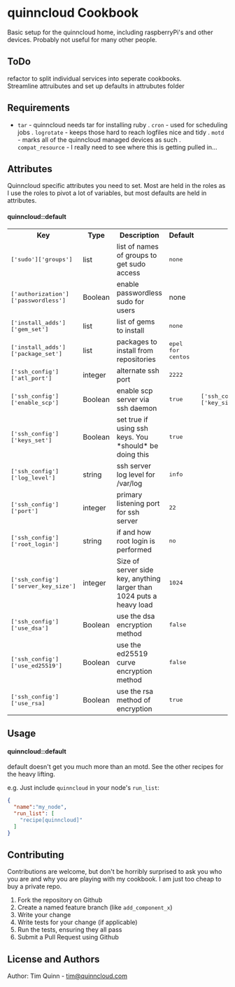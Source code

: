 quinncloud Cookbook
===================
Basic setup for the quinncloud home, including raspberryPi's and other devices. Probably not useful for many other people.

ToDo
----
refactor to split individual services into seperate cookbooks.  
Streamline attruibutes and set up defaults in attrubutes folder

Requirements
------------
- `tar` - quinncloud needs tar for installing ruby
. `cron` - used for scheduling jobs
. `logrotate` - keeps those hard to reach logfiles nice and tidy
. `motd` - marks all of the quinncloud managed devices as such
. `compat_resource` - I really need to see where this is getting pulled in...

Attributes
----------
Quinncloud specific attributes you need to set.  Most are held in the roles as I use the roles to pivot a lot of variables, but most defaults are held in attributes.

#### quinncloud::default
<table>
  <tr>
    <th>Key</th>
    <th>Type</th>
    <th>Description</th>
    <th>Default</th>
  </tr>
  <tr>
    <td><tt>['sudo']['groups']</tt></td>
    <td>list</td>
    <td>list of names of groups to get sudo access</td>
    <td><tt>none</tt></td>
  </tr>
  <tr>
    <td><tt>['authorization']['passwordless']</tt></td>
    <td>Boolean</td>
    <td>enable passwordless sudo for users</td>
    <td>none</td>
  </tr>
  <tr>
    <td><tt>['install_adds']['gem_set']</tt></td>
    <td>list</td>
    <td>list of gems to install</td>
    <td><tt>none</tt></td>
  </tr>
  <tr>
    <td><tt>['install_adds']['package_set']</tt></td>
    <td>list</td>
    <td>packages to install from repositories</td>
    <td><tt>epel for centos</tt></td>
  </tr>
  <tr>
    <td><tt>['ssh_config']['atl_port']</tt></td>
    <td>integer</td>
    <td>alternate ssh port</td>
    <td><tt>2222</tt></td>
  </tr>
  <tr>
    <td><tt>['ssh_config']['enable_scp']</tt></td>
    <td>Boolean</td>
    <td>enable scp server via ssh daemon</td>
    <td><tt>true</tt></td>
  </tr<
  <tr>
    <td><tt>['ssh_config']['key_size']</tt></td>
    <td>integer</td>
    <td>size of key for RSA encryption</td>
    <td><tt>2048</tt></td>
  </tr>
  <tr>
    <td><tt>['ssh_config']['keys_set']</tt></td>
    <td>Boolean</td>
    <td>set true if using ssh keys.  You *should* be doing this</td>
    <td><tt>true</tt></td>
  </tr>
  <tr>
    <td><tt>['ssh_config']['log_level']</tt></td>
    <td>string</td>
    <td>ssh server log level for /var/log</td>
    <td><tt>info</tt></td>
  </tr>
  <tr>
    <td><tt>['ssh_config']['port']</tt></td>
    <td>integer</td>
    <td>primary listening port for ssh server</td>
    <td><tt>22</tt></td>
  </tr>
  <tr>
    <td><tt>['ssh_config']['root_login']</tt></td>
    <td>string</td>
    <td>if and how root login is performed</td>
    <td><tt>no</tt></td>
  </tr>
  <tr>
    <td><tt>['ssh_config']['server_key_size']</tt></td>
    <td>integer</td>
    <td>Size of server side key, anything larger than 1024 puts a heavy load</td>
    <td><tt>1024</tt></td>
  </tr>
  <tr>
    <td><tt>['ssh_config']['use_dsa']</tt></td>
    <td>Boolean</td>
    <td>use the dsa encryption method</td>
    <td><tt>false</tt></td>
  </tr>
  <tr>
    <td><tt>['ssh_config']['use_ed25519']</tt></td>
    <td>Boolean</td>
    <td>use the ed25519 curve encryption method</td>
    <td><tt>false</tt></td>
  </tr>
  <tr>
    <td><tt>['ssh_config']['use_rsa]</tt></td>
    <td>Boolean</td>
    <td>use the rsa method of encryption</td>
    <td><tt>true</tt></td>
  </tr>
</table>

Usage
-----
#### quinncloud::default
default doesn't get you much more than an motd.  See the other recipes for the heavy lifting.

e.g.
Just include `quinncloud` in your node's `run_list`:

```json
{
  "name":"my_node",
  "run_list": [
    "recipe[quinncloud]"
  ]
}
```

Contributing
------------
Contributions are welcome, but don't be horribly surprised to ask you who you are and why you are playing with my cookbook.  I am just too cheap to buy a private repo.

1. Fork the repository on Github
2. Create a named feature branch (like `add_component_x`)
3. Write your change
4. Write tests for your change (if applicable)
5. Run the tests, ensuring they all pass
6. Submit a Pull Request using Github

License and Authors
-------------------
Author: Tim Quinn - tim@quinncloud.com
